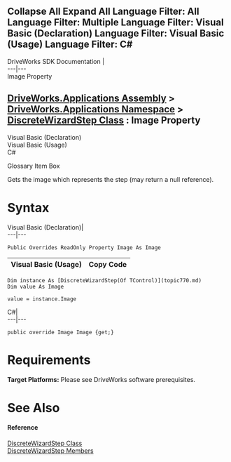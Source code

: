 Collapse All Expand All Language Filter: All  Language Filter: Multiple  Language Filter: Visual Basic (Declaration) Language Filter: Visual Basic (Usage) Language Filter: C#  
---  
DriveWorks SDK Documentation  |   
---|---  
Image Property   
  
[DriveWorks.Applications Assembly](topic13.md) > [DriveWorks.Applications Namespace](topic16.md) > [DiscreteWizardStep<TControl> Class](topic770.md) : Image Property  
---  
  
Visual Basic (Declaration)    
Visual Basic (Usage)    
C# 

Glossary Item Box

Gets the image which represents the step (may return a null reference). 

# Syntax

Visual Basic (Declaration)|   
---|---  
      
    
    Public Overrides ReadOnly Property Image As Image  
  
Visual Basic (Usage)| Copy Code  
---|---  
      
    
    Dim instance As [DiscreteWizardStep(Of TControl)](topic770.md)
    Dim value As Image
     
    value = instance.Image  
  
C#|   
---|---  
      
    
    public override Image Image {get;}  
  
# Requirements

**Target Platforms:** Please see DriveWorks software prerequisites.

# See Also

#### Reference

[DiscreteWizardStep<TControl> Class](topic770.md)   
[DiscreteWizardStep<TControl> Members](topic771.md)


